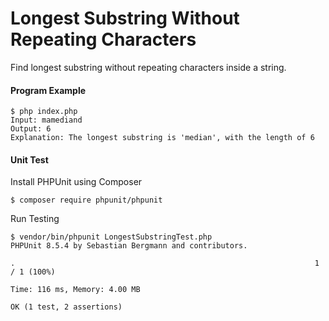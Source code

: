 # Longest Substring Without Repeating Characters
Find longest substring without repeating characters inside a string.

#### Program Example
```
$ php index.php 
Input: mamediand
Output: 6
Explanation: The longest substring is 'median', with the length of 6
```

#### Unit Test
Install PHPUnit using Composer

`$ composer require phpunit/phpunit`

Run Testing
```
$ vendor/bin/phpunit LongestSubstringTest.php 
PHPUnit 8.5.4 by Sebastian Bergmann and contributors.

.                                                                   1 / 1 (100%)

Time: 116 ms, Memory: 4.00 MB

OK (1 test, 2 assertions)
```
